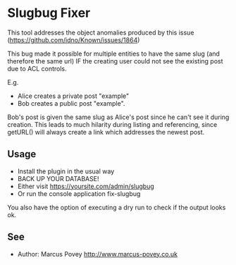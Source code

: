 # Slugbug Fixer

This tool addresses the object anomalies produced by this issue (https://github.com/idno/Known/issues/1864)

This bug made it possible for multiple entities to have the same slug (and therefore the same url) IF the creating
user could not see the existing post due to ACL controls.

E.g.

* Alice creates a private post "example"
* Bob creates a public post "example".

Bob's post is given the same slug as Alice's post since he can't see it during creation. This leads to much hilarity during
listing and referencing, since getURL() will always create a link which addresses the newest post.

## Usage

* Install the plugin in the usual way
* BACK UP YOUR DATABASE!
* Either visit https://yoursite.com/admin/slugbug
* Or run the console application fix-slugbug

You also have the option of executing a dry run to check if the output looks ok.

## See

 * Author: Marcus Povey <http://www.marcus-povey.co.uk> 


